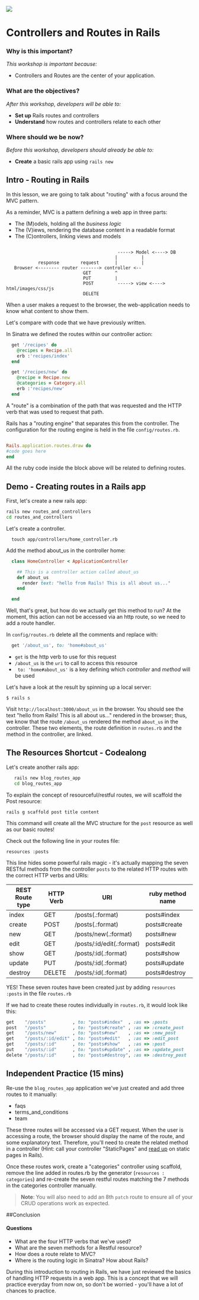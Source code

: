 <!--
Market: SF
Adapted By: Zeb Girouard
Market: DEN
-->

<!-- 10:30 5 minutes -->

<!--Hook: -->

![](https://ga-dash.s3.amazonaws.com/production/assets/logo-9f88ae6c9c3871690e33280fcf557f33.png)

# Controllers and Routes in Rails

### Why is this important?
<!-- framing the "why" in big-picture/real world examples -->
*This workshop is important because:*
- Controllers and Routes are the center of your application.

### What are the objectives?
<!-- specific/measurable goal for students to achieve -->
*After this workshop, developers will be able to:*

- **Set up** Rails routes and controllers
- **Understand** how routes and controllers relate to each other

### Where should we be now?
<!-- call out the skills that are prerequisites -->
*Before this workshop, developers should already be able to:*

- **Create** a basic rails app using `rails new` 

<!-- 10:35 10 minutes -->

## Intro - Routing in Rails 

In this lesson, we are going to talk about "routing" with a focus around the MVC pattern.

As a reminder, MVC is a pattern defining a web app in three parts:
* The (M)odels, holding all the _business logic_
* The (V)iews, rendering the database content in a readable format
* The (C)ontrollers, linking views and models



```

                                          -----> Model <----> DB
                                         |         |
            response        request      |         |
   Browser <-------- router -------> controller <--
                             GET         ^
                             PUT         |
                             POST         -----> view <----> html/images/css/js
                             DELETE

```

When a user makes a request to the browser, the web-application needs to know what content to show them.

Let's compare with code that we have previously written.


In Sinatra we defined the routes within our controller action:

```ruby
  get '/recipes' do
    @recipes = Recipe.all
    erb :'recipes/index'
  end

  get '/recipes/new' do
    @recipe = Recipe.new
    @categories = Category.all
    erb :'recipes/new'
  end
```

A "route" is a combination of the path that was requested and the HTTP verb that was used to request that path.


Rails has a "routing engine" that separates this from the controller. The configuration for the routing engine is held in the file `config/routes.rb`.


```ruby

Rails.application.routes.draw do
#code goes here
end

```

All the ruby code inside the block above will be related to defining routes.

<!-- 10:45 15 minutes -->

## Demo - Creating routes in a Rails app

First, let's create a new rails app:

```bash
rails new routes_and_controllers
cd routes_and_controllers
```

Let's create a controller.

```
  touch app/controllers/home_controller.rb
```


Add the method about_us in the controller home:

```ruby
  class HomeController < ApplicationController

    ## This is a controller action called about_us
    def about_us
      render text: "hello from Rails! This is all about us..."
    end

  end
```

Well, that's great, but how do we actually get this method to run?
At the moment, this action can not be accessed via an http route, so we need to add a route handler.


In `config/routes.rb` delete all the comments and replace with:

```ruby
  get '/about_us', to: 'home#about_us'
```

- `get` is the http verb to use for this request
- `/about_us` is the `uri` to call to access this resource
- ` to: 'home#about_us'` is a key defining which _controller_ and _method_ will be used


Let's have a look at the result by spinning up a local server:

```
$ rails s
```

Visit `http://localhost:3000/about_us` in the browser. You should see the text "hello from Rails! This is all about us..." rendered in the browser; thus, we know that the route `/about_us` rendered the method `about_us` in the controller.  These two elements, the route definition in ```routes.rb``` and the method in the controller, are linked.

<!-- 11:00 20 minutes -->

## The Resources Shortcut - Codealong

Let's create another rails app:

```bash
   rails new blog_routes_app
   cd blog_routes_app
```

To explain the concept of resourceful/restful routes, we will scaffold the Post resource:

```
rails g scaffold post title content
```

This command will create all the MVC structure for the `post` resource as well as our basic routes!

Check out the following line in your routes file:

```
resources :posts
```

This line hides some powerful rails magic - it's actually mapping the seven RESTful methods from the controller `posts` to the related HTTP routes with the correct HTTP verbs and URIs:



| REST Route type | HTTP Verb | URI | ruby method name|
|-----------------|-----------|-----|-----------------|
|index|    GET    |     /posts(.:format)          |   posts#index|
|create|    POST   |     /posts(.:format)          |   posts#create|
|new|    GET    |     /posts/new(.:format)      |   posts#new |
|edit|    GET    |     /posts/:id/edit(.:format) |   posts#edit|
|show|    GET    |     /posts/:id(.:format)      |   posts#show|
|update|    PUT    |     /posts/:id(.:format)      |   posts#update|
|destroy|    DELETE |     /posts/:id(.:format)      |   posts#destroy|

YES! These seven routes have been created just by adding `resources :posts` in the file `routes.rb`

If we had to create these routes individually in ```routes.rb```, it would look like this:

```ruby
get    "/posts"          , to: "posts#index"  , :as => :posts
post   "/posts"          , to: "posts#create" , :as => :create_post
get    "/posts/new"      , to: "posts#new"    , :as => :new_post
get    "/posts/:id/edit" , to: "posts#edit"   , :as => :edit_post
get    "/posts/:id"      , to: "posts#show"   , :as => :post
put    "/posts/:id"      , to: "posts#update" , :as => :update_post
delete "/posts/:id"      , to: "posts#destroy", :as => :destroy_post
```

<!--11:20 15 minutes -->

## Independent Practice (15 mins)


Re-use the `blog_routes_app` application we've just created and add three routes to it manually:

* faqs
* terms_and_conditions
* team

These three routes will be accessed via a GET request. When the user is accessing a route, the browser should display the name of the route, and some explanatory text. Therefore, you'll need to create the related method in a controller (Hint: call your controller "StaticPages" and [read up](http://stackoverflow.com/questions/4479233/static-pages-in-ruby-on-rails) on static pages in Rails).

Once these routes work, create a "categories" controller using scaffold, remove the line added in routes.rb by the generator (`resources : categories`) and re-create the seven restful routes matching the 7 methods in the categories controller manually.

>**Note**: You will also need to add an 8th `patch` route to ensure all of your CRUD operations work as expected.

<!--11:35 5 minutes -->

##Conclusion

#### Questions

* What are the four HTTP verbs that we've used?
* What are the seven methods for a Restful resource?
* How does a route relate to MVC?
* Where is the routing logic in Sinatra? How about Rails?

During this introduction to routing in Rails, we have just reviewed the basics of handling HTTP requests in a web app. This is a concept that we will practice everyday from now on, so don't be worried - you'll have a lot of chances to practice.
